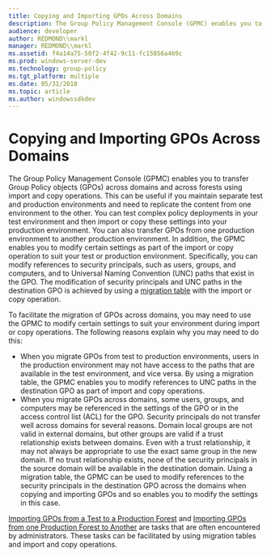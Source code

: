 ```yaml
---
title: Copying and Importing GPOs Across Domains
description: The Group Policy Management Console (GPMC) enables you to transfer Group Policy objects (GPOs) across domains and across forests using import and copy operations.
audience: developer
author: REDMOND\\markl
manager: REDMOND\\markl
ms.assetid: f4a14a75-50f2-4f42-9c11-fc15856a469c
ms.prod: windows-server-dev
ms.technology: group-policy
ms.tgt_platform: multiple
ms.date: 05/31/2018
ms.topic: article
ms.author: windowssdkdev
---
```


# Copying and Importing GPOs Across Domains

The Group Policy Management Console (GPMC) enables you to transfer Group Policy objects (GPOs) across domains and across forests using import and copy operations. This can be useful if you maintain separate test and production environments and need to replicate the content from one environment to the other. You can test complex policy deployments in your test environment and then import or copy these settings into your production environment. You can also transfer GPOs from one production environment to another production environment. In addition, the GPMC enables you to modify certain settings as part of the import or copy operation to suit your test or production environment. Specifically, you can modify references to security principals, such as users, groups, and computers, and to Universal Naming Convention (UNC) paths that exist in the GPO. The modification of security principals and UNC paths in the destination GPO is achieved by using a [migration table](using-migration-tables.md) with the import or copy operation.

To facilitate the migration of GPOs across domains, you may need to use the GPMC to modify certain settings to suit your environment during import or copy operations. The following reasons explain why you may need to do this:

-   When you migrate GPOs from test to production environments, users in the production environment may not have access to the paths that are available in the test environment, and vice versa. By using a migration table, the GPMC enables you to modify references to UNC paths in the destination GPO as part of import and copy operations.
-   When you migrate GPOs across domains, some users, groups, and computers may be referenced in the settings of the GPO or in the access control list (ACL) for the GPO. Security principals do not transfer well across domains for several reasons. Domain local groups are not valid in external domains, but other groups are valid if a trust relationship exists between domains. Even with a trust relationship, it may not always be appropriate to use the exact same group in the new domain. If no trust relationship exists, none of the security principals in the source domain will be available in the destination domain. Using a migration table, the GPMC can be used to modify references to the security principals in the destination GPO across the domains when copying and importing GPOs and so enables you to modify the settings in this case.

[Importing GPOs from a Test to a Production Forest](importing-gpos-from-a-test-to-a-production-forest.md) and [Importing GPOs from one Production Forest to Another](importing-gpos-from-one-production-forest-to-another.md) are tasks that are often encountered by administrators. These tasks can be facilitated by using migration tables and import and copy operations.

 

 




